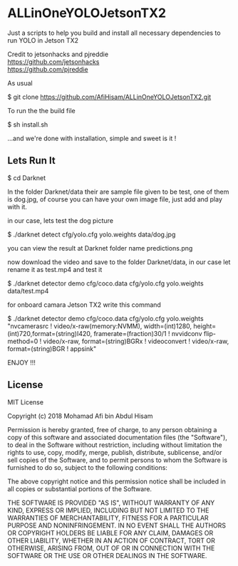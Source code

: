 # ALLinOneYOLOJetsonTX2
Just a scripts to help you build and install all necessary dependencies to run YOLO in Jetson TX2

Credit to jetsonhacks and pjreddie <br>
https://github.com/jetsonhacks <br>
https://github.com/pjreddie

As usual 

$ git clone https://github.com/AfiHisam/ALLinOneYOLOJetsonTX2.git

To run the the build file

$ sh install.sh

...and we're done with installation, simple and sweet is it !

## Lets Run It

$ cd Darknet 

In the folder Darknet/data their are sample file given to be test, one of them is dog.jpg, of course you can have your own image file, just add and play with it. 

in our case, lets test the dog picture 

$ ./darknet detect cfg/yolo.cfg yolo.weights data/dog.jpg

you can view the result at Darknet folder name predictions.png

now download the video and save to the folder Darknet/data, in our case let rename it as test.mp4 and test it

$ ./darknet detector demo cfg/coco.data cfg/yolo.cfg yolo.weights data/test.mp4

for onboard camara Jetson TX2 write this command 

$ ./darknet detector demo cfg/coco.data cfg/yolo.cfg yolo.weights "nvcamerasrc ! video/x-raw(memory:NVMM), width=(int)1280, height=(int)720,format=(string)I420, framerate=(fraction)30/1 ! nvvidconv flip-method=0 ! video/x-raw, format=(string)BGRx ! videoconvert ! video/x-raw, format=(string)BGR ! appsink"

ENJOY !!!

## License

MIT License

Copyright (c) 2018 Mohamad Afi bin Abdul Hisam

Permission is hereby granted, free of charge, to any person obtaining a copy
of this software and associated documentation files (the "Software"), to deal
in the Software without restriction, including without limitation the rights
to use, copy, modify, merge, publish, distribute, sublicense, and/or sell
copies of the Software, and to permit persons to whom the Software is
furnished to do so, subject to the following conditions:

The above copyright notice and this permission notice shall be included in all
copies or substantial portions of the Software.

THE SOFTWARE IS PROVIDED "AS IS", WITHOUT WARRANTY OF ANY KIND, EXPRESS OR
IMPLIED, INCLUDING BUT NOT LIMITED TO THE WARRANTIES OF MERCHANTABILITY,
FITNESS FOR A PARTICULAR PURPOSE AND NONINFRINGEMENT. IN NO EVENT SHALL THE
AUTHORS OR COPYRIGHT HOLDERS BE LIABLE FOR ANY CLAIM, DAMAGES OR OTHER
LIABILITY, WHETHER IN AN ACTION OF CONTRACT, TORT OR OTHERWISE, ARISING FROM,
OUT OF OR IN CONNECTION WITH THE SOFTWARE OR THE USE OR OTHER DEALINGS IN THE
SOFTWARE.

